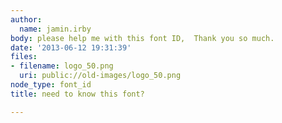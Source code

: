 ```yaml
---
author:
  name: jamin.irby
body: please help me with this font ID,  Thank you so much.
date: '2013-06-12 19:31:39'
files:
- filename: logo_50.png
  uri: public://old-images/logo_50.png
node_type: font_id
title: need to know this font?

---
```

